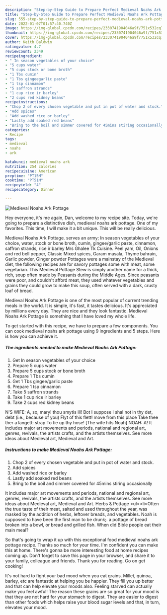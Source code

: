 ```yaml
---
description: "Step-by-Step Guide to Prepare Perfect Medieval Noahs Ark Pottage"
title: "Step-by-Step Guide to Prepare Perfect Medieval Noahs Ark Pottage"
slug: 555-step-by-step-guide-to-prepare-perfect-medieval-noahs-ark-pottage
date: 2022-01-07T01:57:40.740Z
image: https://img-global.cpcdn.com/recipes/2330741904046a9f/751x532cq70/medieval-noahs-ark-pottage-recipe-main-photo.jpg
thumbnail: https://img-global.cpcdn.com/recipes/2330741904046a9f/751x532cq70/medieval-noahs-ark-pottage-recipe-main-photo.jpg
cover: https://img-global.cpcdn.com/recipes/2330741904046a9f/751x532cq70/medieval-noahs-ark-pottage-recipe-main-photo.jpg
author: Keith Baldwin
ratingvalue: 4.7
reviewcount: 2349
recipeingredient:
- " In season vegetables of your choice"
- "5 cups water"
- "5 cups stock or bone broth"
- "1 Tbs cumin"
- "1 Tbs gingeegarlic paste"
- "1 tsp cinnamon"
- "5 saffron strands"
- "1 cup rice ir barley"
- "2 cups red kidney beans"
recipeinstructions:
- "Chop 2 of every chosen vegetable and put in pot of water and stock."
- "Add spices"
- "Add washed rice or barley"
- "Lastly add soaked red beans"
- "Bring to the boil and simmer covered for 45mins stiring occasionally"
categories:
- Recipe
tags:
- medieval
- noahs
- ark

katakunci: medieval noahs ark 
nutrition: 254 calories
recipecuisine: American
preptime: "PT15M"
cooktime: "PT51M"
recipeyield: "4"
recipecategory: Dinner

---
```



![Medieval Noahs Ark Pottage](https://img-global.cpcdn.com/recipes/2330741904046a9f/751x532cq70/medieval-noahs-ark-pottage-recipe-main-photo.jpg)

Hey everyone, it's me again, Dan, welcome to my recipe site. Today, we're going to prepare a distinctive dish, medieval noahs ark pottage. One of my favorites. This time, I will make it a bit unique. This will be really delicious.

Medieval Noahs Ark Pottage. serves an army; In season vegetables of your choice, water, stock or bone broth, cumin, gingee/garlic paste, cinnamon, saffron strands, rice ir barley Mrs Ghalee Tk Cuisine. Peel yam, Oil, Onions and red bell pepper, Classic Mixed spices, Garam masala, Thyme bahrain, Garlic powder, Ginger powder Pottages were a mainstay of the Medieval diet, the following recipes are for savory pottages some with meat, some vegetarian. This Medieval Pottage Stew is simply another name for a thick, rich, soup often made by Peasants during the Middle Ages. Since peasants were poor, and couldn&#39;t afford meat, they used whatever vegetables and grains they could grow to make this soup, often served with a dark, crusty loaf of bread.

Medieval Noahs Ark Pottage is one of the most popular of current trending meals in the world. It is simple, it's fast, it tastes delicious. It's appreciated by millions every day. They are nice and they look fantastic. Medieval Noahs Ark Pottage is something that I have loved my whole life.


To get started with this recipe, we have to prepare a few components. You can cook medieval noahs ark pottage using 9 ingredients and 5 steps. Here is how you can achieve it.

<!--inarticleads1-->

##### The ingredients needed to make Medieval Noahs Ark Pottage:

1. Get  In season vegetables of your choice
1. Prepare 5 cups water
1. Prepare 5 cups stock or bone broth
1. Prepare 1 Tbs cumin
1. Get 1 Tbs gingee/garlic paste
1. Prepare 1 tsp cinnamon
1. Take 5 saffron strands
1. Take 1 cup rice ir barley
1. Take 2 cups red kidney beans


N&#39;S WIFE: A, so, mary! thou smytis ill! Bot I suppose I shal not in thy det, debt (i.e., because of you) Flyt of this flett! move from this place Take thee ther a langett: strap To tie up thy hose! [The wife hits Noah] NOAH: A! It includes major art movements and periods, national and regional art, genres, revivals, the artists crafts, and the artists themselves. See more ideas about Medieval art, Medieval and Art. 

<!--inarticleads2-->

##### Instructions to make Medieval Noahs Ark Pottage:

1. Chop 2 of every chosen vegetable and put in pot of water and stock.
1. Add spices
1. Add washed rice or barley
1. Lastly add soaked red beans
1. Bring to the boil and simmer covered for 45mins stiring occasionally


It includes major art movements and periods, national and regional art, genres, revivals, the artists crafts, and the artists themselves. See more ideas about Medieval art, Medieval and Art. Herbs &amp; Pottage &lt;ul&gt;&lt;li&gt;Often the true taste of their meat, salted and used throughout the year, was masked by the addition of herbs, leftover breads, and vegetables. Noah is supposed to have been the first man to be drunk;. a pottage of bread broken into a bowl, or bread and grilled fish. When did Bible people eat their main meal? 

So that's going to wrap it up with this exceptional food medieval noahs ark pottage recipe. Thanks so much for your time. I'm confident you can make this at home. There's gonna be more interesting food at home recipes coming up. Don't forget to save this page in your browser, and share it to your family, colleague and friends. Thank you for reading. Go on get cooking!

It's not hard to fight your bad mood when you eat grains. Millet, quinoa, barley, etc are fantastic at helping you be happier. They fill you up better and that can help elevate your moods also. Feeling starved can actually make you feel awful! The reason these grains are so great for your mood is that they are not hard for your stomach to digest. They are easier to digest than other foods which helps raise your blood sugar levels and that, in turn, elevates your mood.
